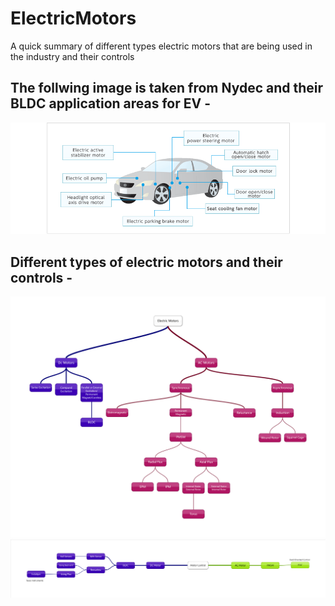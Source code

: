 # ElectricMotors
A quick summary of different types electric motors that are being used in the industry and their controls


## The follwing image is taken from Nydec and their BLDC application areas for EV - ##
![BLDC Application](/Images/nydec_bldc_application.png)

## Different types of electric motors and their controls - ##

![Different_types_motors](/Images/Emotors.png)
![Electric_motor_controls](/Images/emotor_controls.png)

